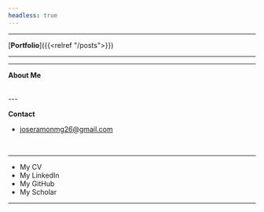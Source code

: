 ```yaml
---
headless: true
---
```


---
[**Portfolio**]({{<relref "/posts">}})

---

---
**About Me**

<br />
---

**Contact**

  - joseramonmg26@gmail.com

  <br />

--- 

 - My CV 
 - My LinkedIn
 - My GitHub
 - My Scholar 
--- 
